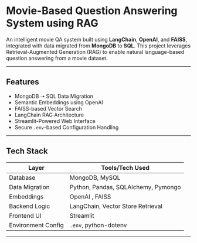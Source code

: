 # Movie-Based Question Answering System using RAG

An intelligent movie QA system built using **LangChain**, **OpenAI**, and **FAISS**, integrated with data migrated from **MongoDB** to **SQL**. This project leverages Retrieval-Augmented Generation (RAG) to enable natural language-based question answering from a movie dataset.

---

## Features

- MongoDB ➝ SQL Data Migration
- Semantic Embeddings using OpenAI
- FAISS-based Vector Search
- LangChain RAG Architecture
- Streamlit-Powered Web Interface
- Secure `.env`-based Configuration Handling

---

## Tech Stack

| Layer              | Tools/Tech Used                                   |
|-------------------|---------------------------------------------------|
| Database           | MongoDB, MySQL                        |
| Data Migration     | Python, Pandas, SQLAlchemy, Pymongo               |
| Embeddings         | OpenAI , FAISS                      |
| Backend Logic      | LangChain, Vector Store Retrieval                 |
| Frontend UI        | Streamlit                                         |
| Environment Config | `.env`, python-dotenv                             |

---

